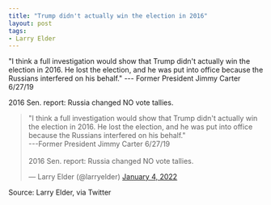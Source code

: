 ```yaml
---
title: "Trump didn't actually win the election in 2016"
layout: post
tags:
- Larry Elder
---
```


"I think a full investigation would show that Trump didn't actually win the election in 2016. He lost the election, and he was put into office because the Russians interfered on his behalf." --- Former President Jimmy Carter 6/27/19

2016 Sen. report: Russia changed NO vote tallies.

<blockquote class="twitter-tweet"><p lang="en" dir="ltr">"I think a full investigation would show that Trump didn't actually win the election in 2016. He lost the election, and he was put into office because the Russians interfered on his behalf."<br>---Former President Jimmy Carter 6/27/19<br><br>2016 Sen. report: Russia changed NO vote tallies.</p>&mdash; Larry Elder (@larryelder) <a href="https://twitter.com/larryelder/status/1478402176229666816?ref_src=twsrc%5Etfw">January 4, 2022</a></blockquote> <script async src="https://platform.twitter.com/widgets.js" charset="utf-8"></script>

Source: Larry Elder, via Twitter
